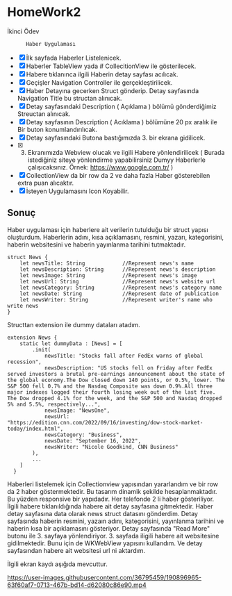 # HomeWork2
İkinci Ödev

          Haber Uygulaması
- [x] İlk sayfada Haberler Listelenicek.
- [x] Haberler   TableView yada # CollecitionView ile gösterilecek.
- [x] Habere tıklanınca  ilgili Haberin detay sayfası acılıcak.
- [x] Geçişler  Navigation Controller ile gerçekleştirilicek.
- [x] Haber Detayına gecerken Struct gönderip. Detay sayfasında Navigation Title bu structan alınıcak.
- [x] Detay sayfasındaki Description ( Açıklama ) bölümü gönderdiğimiz Streuctan alınıcak.
- [x] Detay sayfasının Description ( Acıklama ) bölümüne 20 px aralık ile Bir buton konumlandırılıcak. 
- [x] Detay sayfasındaki Butona bastığımızda 3. bir ekrana gidilicek.
- [x] 3. Ekranımızda Webview olucak ve ilgili Habere yönlendirilicek ( Burada istediğiniz siteye yönlendirme yapabilirsiniz Dumyy Haberlerle çalışıcaksınız. Örnek: https://www.google.com.tr/  )
- [x] CollectionView da bir row da 2 ve daha fazla Haber gösterebilen extra puan alıcaktır.
- [x] İsteyen Uygulamasını Icon Koyabilir.

## Sonuç

Haber uygulaması için haberlere ait verilerin tutulduğu bir struct yapısı oluşturdum. 
Haberlerin adını, kısa açıklamasını, resmini, yazarı, kategorisini, haberin websitesini ve haberin yayınlanma tarihini tutmaktadır.

```
struct News {
    let newsTitle: String            //Represent news's name
    let newsDescription: String      //Represent news's description
    let newsImage: String            //Represent news's image
    let newsUrl: String              //Represent news's website url
    let newsCategory: String         //Represent news's category name
    let newsDate: String             //Represent date of publication
    let newsWriter: String           //Represent writer's name who write news
}
```
Structtan extension ile dummy dataları atadım.

```
extension News {
    static let dummyData : [News] = [
        .init(
            newsTitle: "Stocks fall after FedEx warns of global recession",
            newsDescription: "US stocks fell on Friday after FedEx served investors a brutal pre-earnings announcement about the state of the global economy.The Dow closed down 140 points, or 0.5%, lower. The S&P 500 fell 0.7% and the Nasdaq Composite was down 0.9%.All three major indexes logged their fourth losing week out of the last five. The Dow dropped 4.1% for the week, and the S&P 500 and Nasdaq dropped 5% and 5.5%, respectively...",
            newsImage: "NewsOne",
            newsUrl: "https://edition.cnn.com/2022/09/16/investing/dow-stock-market-today/index.html",
            newsCategory: "Business",
            newsDate: "September 16, 2022",
            newsWriter: "Nicole Goodkind, CNN Business"
        ),
        ...
    ]
  }
```

Haberleri listelemek için Collectionview yapısından yararlandım ve bir row da 2 haber göstermektedir. Bu tasarım dinamik şekilde hesaplanmaktadır. Bu yüzden responsive bir yapıdadır. Her telefonde 2 li haber gösteriliyor. İlgili habere tıklanıldığında habere ait detay sayfasına gitmektedir. Haber detay sayfasına data olarak news struct datasını gönderdim. Detay sayfasında haberin resmini, yazaın adını, kategorisini, yayınlanma tarihini ve haberin kısa bir açıklamasını gösteriyor. Detay sayfasında "Read More" butonu ile 3. sayfaya yönlendiriyor. 3. sayfada iligili habere ait websitesine gidilmektedir. Bunu için de WKWebView yapısını kullandım. Ve detay sayfasından habere ait websitesi url ni aktardım.

İlgili ekran kaydı aşığıda mevcuttur.

https://user-images.githubusercontent.com/36795459/190896965-63f60af7-0713-467b-bd14-d62080c86e90.mp4



